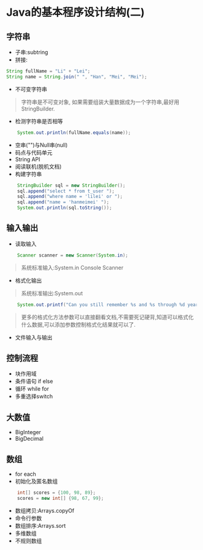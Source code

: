 # Java的基本程序设计结构(二)

## 字符串

* 子串:subtring
* 拼接:
```Java
String fullName = "Li" + "Lei";
String name = String.join(" ", "Han", "Mei", "Mei");
```
* 不可变字符串
> 字符串是不可变对象, 如果需要组装大量数据成为一个字符串,最好用StringBuilder.
* 检测字符串是否相等
```Java
    System.out.println(fullName.equals(name));
```
* 空串("")与Null串(null)
* 码点与代码单元
* String API
* 阅读联机(脱机文档)
* 构建字符串
```Java
    StringBuilder sql = new StringBuilder();
    sql.append("select * from t_user ");
    sql.append("where name = 'lilei' or ");
    sql.append("name = 'hanmeimei' ");
    System.out.println(sql.toString());
```


## 输入输出
* 读取输入
```Java
    Scanner scanner = new Scanner(System.in);
```
> 系统标准输入:System.in
> Console
> Scanner
* 格式化输出
> 系统标准输出:System.out
```Java
    System.out.printf("Can you still remember %s and %s through %d years ?", fullName, name, 15);
```
> 更多的格式化方法参数可以直接翻看文档,不需要死记硬背,知道可以格式化什么数据,可以添加参数控制格式化结果就可以了.
* 文件输入与输出

## 控制流程
* 块作用域
* 条件语句 if else
* 循环 while for
* 多重选择switch

## 大数值
* BigInteger
* BigDecimal

## 数组
* for each
* 初始化及匿名数组
```Java
    int[] scores = {100, 98, 89};
    scores = new int[] {98, 67, 99};
```
* 数组拷贝:Arrays.copyOf
* 命令行参数
* 数组排序:Arrays.sort
* 多维数组
* 不规则数组